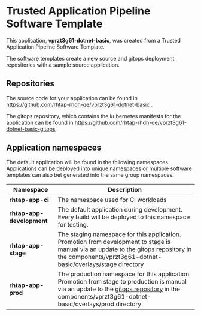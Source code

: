 # Trusted Application Pipeline Software Template

This application, **vprzt3g61-dotnet-basic**, was created from a Trusted Application Pipeline Software Template.

The software templates create a new source and gitops deployment repositories with a sample source application. 

## Repositories

The source code for your application can be found in [https://github.com/rhtap-rhdh-qe/vprzt3g61-dotnet-basic ](https://github.com/rhtap-rhdh-qe/vprzt3g61-dotnet-basic ).
 
The gitops repository, which contains the kubernetes manifests for the application can be found in 
[https://github.com/rhtap-rhdh-qe/vprzt3g61-dotnet-basic-gitops ](https://github.com/rhtap-rhdh-qe/vprzt3g61-dotnet-basic-gitops ) 

## Application namespaces 

The default application will be found in the following namespaces. Applications can be deployed into unique namespaces or multiple software templates can also bet generated into the same group namespaces.  

|  Namespace   |  Description   |  
| -------- | -------- |
| **rhtap-app-ci** | The namespace used for CI workloads |
| **rhtap-app-development** | The default application during development. Every build will be deployed to this namespace for testing. |
| **rhtap-app-stage** | The staging namespace for this application. Promotion from development to stage is manual via an update to the [gitops repository](https://github.com/rhtap-rhdh-qe/vprzt3g61-dotnet-basic-gitops ) in the components/vprzt3g61-dotnet-basic/overlays/stage directory |
| **rhtap-app-prod** | The production namespace for this application. Promotion from stage to production is manual via an update to the [gitops repository](https://github.com/rhtap-rhdh-qe/vprzt3g61-dotnet-basic-gitops ) in the components/vprzt3g61-dotnet-basic/overlays/prod directory |